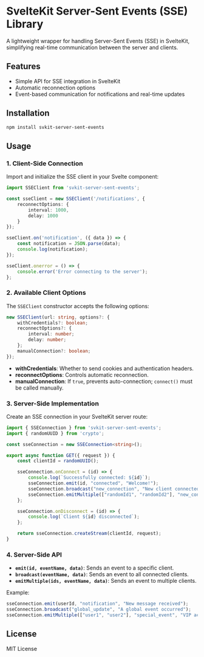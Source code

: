 # SvelteKit Server-Sent Events (SSE) Library

A lightweight wrapper for handling Server-Sent Events (SSE) in SvelteKit, simplifying real-time communication between the server and clients.

## Features
- Simple API for SSE integration in SvelteKit
- Automatic reconnection options
- Event-based communication for notifications and real-time updates

## Installation

```sh
npm install svkit-server-sent-events
```

## Usage

### 1. Client-Side Connection

Import and initialize the SSE client in your Svelte component:

```ts
import SSEClient from 'svkit-server-sent-events';

const sseClient = new SSEClient('/notifications', {
    reconnectOptions: {
        interval: 1000,
        delay: 1000
    }
});

sseClient.on('notification', ({ data }) => {
    const notification = JSON.parse(data);
    console.log(notification);
});

sseClient.onerror = () => {
    console.error('Error connecting to the server');
};
```

### 2. Available Client Options

The `SSEClient` constructor accepts the following options:

```ts
new SSEClient(url: string, options?: {
    withCredentials?: boolean;
    reconnectOptions?: {
        interval: number;
        delay: number;
    };
    manualConnection?: boolean;
});
```

- **withCredentials**: Whether to send cookies and authentication headers.
- **reconnectOptions**: Controls automatic reconnection.
- **manualConnection**: If `true`, prevents auto-connection; `connect()` must be called manually.

### 3. Server-Side Implementation

Create an SSE connection in your SvelteKit server route:

```ts
import { SSEConnection } from 'svkit-server-sent-events';
import { randomUUID } from 'crypto';

const sseConnection = new SSEConnection<string>();

export async function GET({ request }) {
    const clientId = randomUUID();

    sseConnection.onConnect = (id) => {
        console.log(`Successfully connected: ${id}`);
        sseConnection.emit(id, "connected", "Welcome!");
        sseConnection.broadcast("new_connection", "New client connected");
        sseConnection.emitMultiple(["randomId1", "randomId2"], "new_connection", "New client connected");
    };

    sseConnection.onDisconnect = (id) => {
        console.log(`Client ${id} disconnected`);
    };

    return sseConnection.createStream(clientId, request);
}
```

### 4. Server-Side API

- **`emit(id, eventName, data)`**: Sends an event to a specific client.
- **`broadcast(eventName, data)`**: Sends an event to all connected clients.
- **`emitMultiple(ids, eventName, data)`**: Sends an event to multiple clients.

Example:

```ts
sseConnection.emit(userId, "notification", "New message received");
sseConnection.broadcast("global_update", "A global event occurred");
sseConnection.emitMultiple(["user1", "user2"], "special_event", "VIP access granted");
```

## License

MIT License

